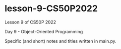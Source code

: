 # lesson-9-CS50P2022
Lesson 9 of CS50P 2022

Day 9 - Object-Oriented Programming

Specific (and short) notes and titles written in main.py.
